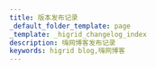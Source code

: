 ```yaml
---
title: 版本发布记录
_default_folder_template: page
_template: _higrid_changelog_index
description: 嗨网博客发布记录
keywords: higrid blog,嗨网博客
---
```


